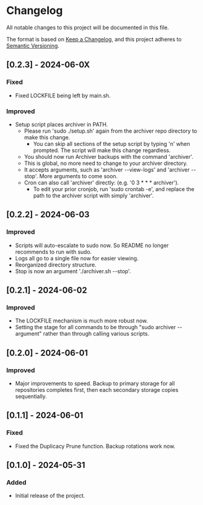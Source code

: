 # Changelog

All notable changes to this project will be documented in this file.

The format is based on [Keep a Changelog](https://keepachangelog.com/en/1.0.0/), and this project adheres to [Semantic Versioning](https://semver.org/spec/v2.0.0.html).

## [0.2.3] - 2024-06-0X
### Fixed
- Fixed LOCKFILE being left by main.sh.

### Improved
- Setup script places archiver in PATH.
  - Please run 'sudo ./setup.sh' again from the archiver repo directory to make this change.
    - You can skip all sections of the setup script by typing 'n' when prompted. The script will make this change regardless.
  - You should now run Archiver backups with the command 'archiver'.
  - This is global, no more need to change to your archiver directory.
  - It accepts arguments, such as 'archiver --view-logs' and 'archiver --stop'. More arguments to come soon.
  - Cron can also call 'archiver' directly: (e.g. '0 3 * * * archiver').
    - To edit your prior cronjob, run 'sudo crontab -e', and replace the path to the archiver script with simply 'archiver'.

## [0.2.2] - 2024-06-03
### Improved
- Scripts will auto-escalate to sudo now. So README no longer recommends to run with sudo.
- Logs all go to a single file now for easier viewing.
- Reorganized directory structure.
- Stop is now an argument './archiver.sh --stop'.

## [0.2.1] - 2024-06-02
### Improved
- The LOCKFILE mechanism is much more robust now.
- Setting the stage for all commands to be through "sudo archiver --argument" rather than through calling various scripts.

## [0.2.0] - 2024-06-01
### Improved
- Major improvements to speed. Backup to primary storage for all repositories completes first, then each secondary storage copies sequentially.

## [0.1.1] - 2024-06-01
### Fixed
- Fixed the Duplicacy Prune function. Backup rotations work now.

## [0.1.0] - 2024-05-31
### Added
- Initial release of the project.
